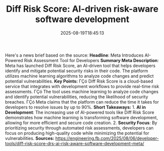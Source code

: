 ﻿---
title: "Diff Risk Score: AI-driven risk-aware software development"
date: "2025-08-19T18:45:13"
category: "Markets"
summary: ""
slug: "diff risk score aidriven riskaware software development"
source_urls:
  - "https://engineering.fb.com/2025/08/06/developer-tools/diff-risk-score-drs-ai-risk-aware-software-development-meta/"
seo:
  title: "Diff Risk Score: AI-driven risk-aware software development | Hash n Hedge"
  description: ""
  keywords: ["news", "markets", "brief"]
---
Here's a news brief based on the source:  **Headline**: Meta Introduces AI-Powered Risk Assessment Tool for Developers  **Summary Meta Description**: Meta has launched Diff Risk Score, an AI-driven tool that helps developers identify and mitigate potential security risks in their code. The platform utilizes machine learning algorithms to analyze code changes and predict potential vulnerabilities.  **Key Points:**  ΓÇó Diff Risk Score is a cloud-based service that integrates with development workflows to provide real-time risk assessments. ΓÇó The tool uses machine learning to analyze code changes and identify potential vulnerabilities, reducing the likelihood of security breaches. ΓÇó Meta claims that the platform can reduce the time it takes for developers to resolve issues by up to 90%.  **Short Takeaways:**  1. **AI in Development**: The increasing use of AI-powered tools like Diff Risk Score demonstrates how machine learning is transforming software development, allowing for more efficient and secure code creation. 2. **Security Focus**: By prioritizing security through automated risk assessments, developers can focus on producing high-quality code while minimizing the potential for vulnerabilities.  **Sources:** https://engineering.fb.com/2025/08/06/developer-tools/diff-risk-score-drs-ai-risk-aware-software-development-meta/ 
